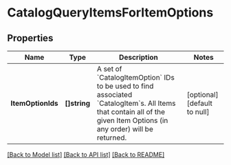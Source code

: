 # CatalogQueryItemsForItemOptions

## Properties

 Name              | Type         | Description                                                                                                                                                                              | Notes                        
-------------------|--------------|------------------------------------------------------------------------------------------------------------------------------------------------------------------------------------------|------------------------------
 **ItemOptionIds** | **[]string** | A set of &#x60;CatalogItemOption&#x60; IDs to be used to find associated &#x60;CatalogItem&#x60;s. All Items that contain all of the given Item Options (in any order) will be returned. | [optional] [default to null] 

[[Back to Model list]](../README.md#documentation-for-models) [[Back to API list]](../README.md#documentation-for-api-endpoints) [[Back to README]](../README.md)

